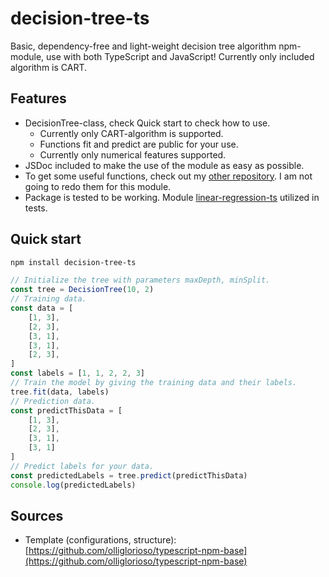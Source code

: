 # decision-tree-ts

Basic, dependency-free and light-weight decision tree algorithm npm-module, use with both TypeScript and JavaScript! Currently only included algorithm is CART.

## Features

- DecisionTree-class, check Quick start to check how to use.
  - Currently only CART-algorithm is supported.
  - Functions fit and predict are public for your use.
  - Currently only numerical features supported.
- JSDoc included to make the use of the module as easy as possible.
- To get some useful functions, check out my [other repository](https://github.com/olliglorioso/linear-regression-ts). I am not going to redo them for this module.
- Package is tested to be working. Module [linear-regression-ts](https://github.com/olliglorioso/linear-regression-ts) utilized in tests.

## Quick start

```bash
npm install decision-tree-ts
```

```typescript
// Initialize the tree with parameters maxDepth, minSplit.
const tree = DecisionTree(10, 2)
// Training data.
const data = [
    [1, 3],
    [2, 3],
    [3, 1],
    [3, 1],
    [2, 3],
]
const labels = [1, 1, 2, 2, 3]
// Train the model by giving the training data and their labels. 
tree.fit(data, labels)
// Prediction data.
const predictThisData = [
    [1, 3],
    [2, 3],
    [3, 1],
    [3, 1]
]
// Predict labels for your data.
const predictedLabels = tree.predict(predictThisData)
console.log(predictedLabels)
```

## Sources

- Template (configurations, structure): [https://github.com/olliglorioso/typescript-npm-base](https://github.com/olliglorioso/typescript-npm-base)
